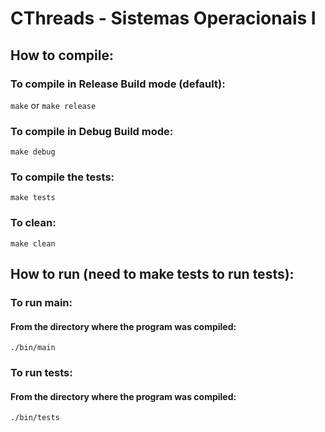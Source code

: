 # CThreads - Sistemas Operacionais I


## How to compile:
### To compile in Release Build mode (default):
  ``` make ``` or ``` make release ```

### To compile in Debug Build mode:
  ``` make debug ```

### To compile the tests:
  ``` make tests ```

### To clean:
  ``` make clean ```

## How to run (need to make tests to run tests):
### To run main:
#### From the directory where the program was compiled:
  ``` ./bin/main ```

### To run tests:
#### From the directory where the program was compiled:
  ``` ./bin/tests ```
